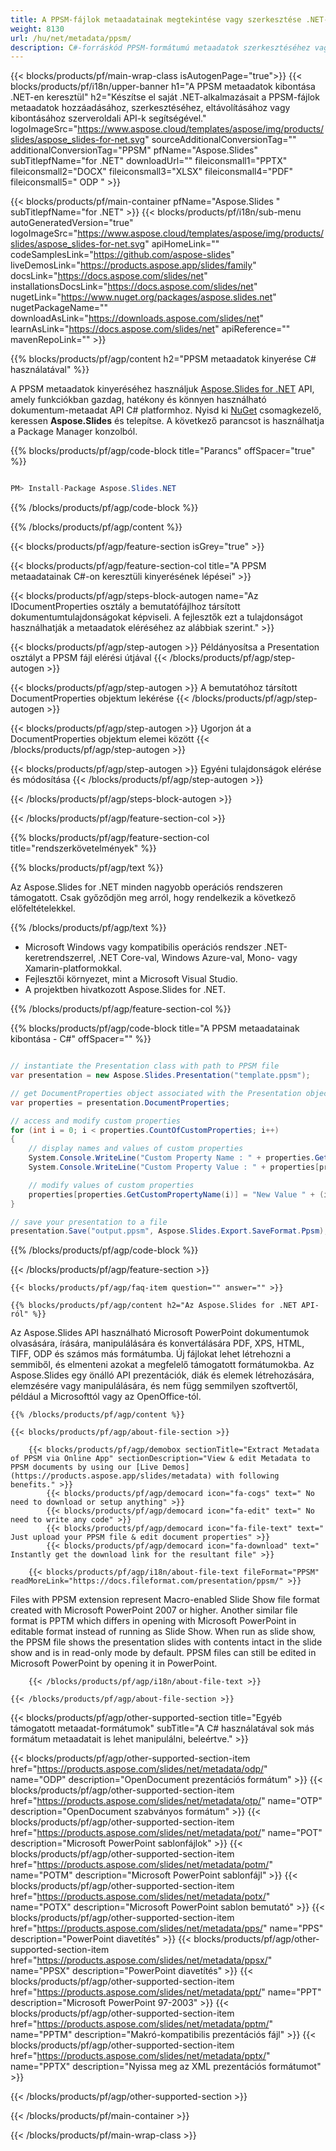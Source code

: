 ```yaml
---
title: A PPSM-fájlok metaadatainak megtekintése vagy szerkesztése .NET-en keresztül
weight: 8130
url: /hu/net/metadata/ppsm/ 
description: C#-forráskód PPSM-formátumú metaadatok szerkesztéséhez vagy megtekintéséhez .NET-keretrendszeren, .NET Core-on, Windows Azure-on, Mono- vagy Xamarin-platformokon.
---
```


{{< blocks/products/pf/main-wrap-class isAutogenPage="true">}}
{{< blocks/products/pf/i18n/upper-banner h1="A PPSM metaadatok kibontása .NET-en keresztül" h2="Készítse el saját .NET-alkalmazásait a PPSM-fájlok metaadatok hozzáadásához, szerkesztéséhez, eltávolításához vagy kibontásához szerveroldali API-k segítségével." logoImageSrc="https://www.aspose.cloud/templates/aspose/img/products/slides/aspose_slides-for-net.svg" sourceAdditionalConversionTag="" additionalConversionTag="PPSM" pfName="Aspose.Slides" subTitlepfName="for .NET" downloadUrl="" fileiconsmall1="PPTX" fileiconsmall2="DOCX" fileiconsmall3="XLSX" fileiconsmall4="PDF" fileiconsmall5=" ODP " >}}

{{< blocks/products/pf/main-container pfName="Aspose.Slides " subTitlepfName="for .NET" >}}
{{< blocks/products/pf/i18n/sub-menu autoGeneratedVersion="true" logoImageSrc="https://www.aspose.cloud/templates/aspose/img/products/slides/aspose_slides-for-net.svg" apiHomeLink="" codeSamplesLink="https://github.com/aspose-slides" liveDemosLink="https://products.aspose.app/slides/family" docsLink="https://docs.aspose.com/slides/net" installationsDocsLink="https://docs.aspose.com/slides/net" nugetLink="https://www.nuget.org/packages/aspose.slides.net" nugetPackageName="" downloadAsLink="https://downloads.aspose.com/slides/net" learnAsLink="https://docs.aspose.com/slides/net" apiReference="" mavenRepoLink="" >}}

{{% blocks/products/pf/agp/content h2="PPSM metaadatok kinyerése C# használatával" %}}

 A PPSM metaadatok kinyeréséhez használjuk
 [Aspose.Slides for .NET](https://products.aspose.com/slides/net)
 API, amely funkciókban gazdag, hatékony és könnyen használható dokumentum-metaadat API C# platformhoz. Nyisd ki
 [NuGet](https://www.nuget.org/packages/aspose.slides.net)
 csomagkezelő, keressen
 **Aspose.Slides**
 és telepítse. A következő parancsot is használhatja a Package Manager konzolból.

{{% blocks/products/pf/agp/code-block title="Parancs" offSpacer="true" %}}

```cs

PM> Install-Package Aspose.Slides.NET

```

{{% /blocks/products/pf/agp/code-block %}}

{{% /blocks/products/pf/agp/content %}}

{{< blocks/products/pf/agp/feature-section isGrey="true" >}}


{{< blocks/products/pf/agp/feature-section-col title="A PPSM metaadatainak C#-on keresztüli kinyerésének lépései" >}}

{{< blocks/products/pf/agp/steps-block-autogen name="Az IDocumentProperties osztály a bemutatófájlhoz társított dokumentumtulajdonságokat képviseli. A fejlesztők ezt a tulajdonságot használhatják a metaadatok eléréséhez az alábbiak szerint." >}}

{{< blocks/products/pf/agp/step-autogen >}}
Példányosítsa a Presentation osztályt a PPSM fájl elérési útjával
{{< /blocks/products/pf/agp/step-autogen >}}

{{< blocks/products/pf/agp/step-autogen >}}
A bemutatóhoz társított DocumentProperties objektum lekérése
{{< /blocks/products/pf/agp/step-autogen >}}

{{< blocks/products/pf/agp/step-autogen >}}
Ugorjon át a DocumentProperties objektum elemei között
{{< /blocks/products/pf/agp/step-autogen >}}

{{< blocks/products/pf/agp/step-autogen >}}
Egyéni tulajdonságok elérése és módosítása
{{< /blocks/products/pf/agp/step-autogen >}}

{{< /blocks/products/pf/agp/steps-block-autogen >}}

{{< /blocks/products/pf/agp/feature-section-col >}}

{{% blocks/products/pf/agp/feature-section-col title="rendszerkövetelmények" %}}

{{% blocks/products/pf/agp/text %}}

 Az Aspose.Slides for .NET minden nagyobb operációs rendszeren támogatott. Csak győződjön meg arról, hogy rendelkezik a következő előfeltételekkel.

{{% /blocks/products/pf/agp/text %}}

- Microsoft Windows vagy kompatibilis operációs rendszer .NET-keretrendszerrel, .NET Core-val, Windows Azure-val, Mono- vagy Xamarin-platformokkal.
- Fejlesztői környezet, mint a Microsoft Visual Studio.
- A projektben hivatkozott Aspose.Slides for .NET.

{{% /blocks/products/pf/agp/feature-section-col %}}

{{% blocks/products/pf/agp/code-block title="A PPSM metaadatainak kibontása - C#" offSpacer="" %}}

```cs

// instantiate the Presentation class with path to PPSM file
var presentation = new Aspose.Slides.Presentation("template.ppsm");

// get DocumentProperties object associated with the Presentation object
var properties = presentation.DocumentProperties;

// access and modify custom properties
for (int i = 0; i < properties.CountOfCustomProperties; i++)
{
    // display names and values of custom properties
    System.Console.WriteLine("Custom Property Name : " + properties.GetCustomPropertyName(i));
    System.Console.WriteLine("Custom Property Value : " + properties[properties.GetCustomPropertyName(i)]);

    // modify values of custom properties
    properties[properties.GetCustomPropertyName(i)] = "New Value " + (i + 1);
}

// save your presentation to a file
presentation.Save("output.ppsm", Aspose.Slides.Export.SaveFormat.Ppsm);  

```

{{% /blocks/products/pf/agp/code-block %}}

{{< /blocks/products/pf/agp/feature-section >}}

    {{< blocks/products/pf/agp/faq-item question="" answer="" >}}
 

<!-- aboutfile Starts -->

    {{% blocks/products/pf/agp/content h2="Az Aspose.Slides for .NET API-ról" %}}

 Az Aspose.Slides API használható Microsoft PowerPoint dokumentumok olvasására, írására, manipulálására és konvertálására PDF, XPS, HTML, TIFF, ODP és számos más formátumba. Új fájlokat lehet létrehozni a semmiből, és elmenteni azokat a megfelelő támogatott formátumokba. Az Aspose.Slides egy önálló API prezentációk, diák és elemek létrehozására, elemzésére vagy manipulálására, és nem függ semmilyen szoftvertől, például a Microsofttól vagy az OpenOffice-tól.  



    {{% /blocks/products/pf/agp/content %}}

    {{< blocks/products/pf/agp/about-file-section >}}

        {{< blocks/products/pf/agp/demobox sectionTitle="Extract Metadata of PPSM via Online App" sectionDescription="View & edit Metadata to PPSM documents by using our [Live Demos](https://products.aspose.app/slides/metadata) with following benefits." >}}
            {{< blocks/products/pf/agp/democard icon="fa-cogs" text=" No need to download or setup anything" >}}
            {{< blocks/products/pf/agp/democard icon="fa-edit" text=" No need to write any code" >}}
            {{< blocks/products/pf/agp/democard icon="fa-file-text" text=" Just upload your PPSM file & edit document properties" >}}
            {{< blocks/products/pf/agp/democard icon="fa-download" text=" Instantly get the download link for the resultant file" >}}

        {{< blocks/products/pf/agp/i18n/about-file-text fileFormat="PPSM" readMoreLink="https://docs.fileformat.com/presentation/ppsm/" >}}
Files with PPSM extension represent Macro-enabled Slide Show file format created with Microsoft PowerPoint 2007 or higher. Another similar file format is PPTM which differs in opening with Microsoft PowerPoint in editable format instead of running as Slide Show. When run as slide show, the PPSM file shows the presentation slides with contents intact in the slide show and is in read-only mode by default. PPSM files can still be edited in Microsoft PowerPoint by opening it in PowerPoint.

        {{< /blocks/products/pf/agp/i18n/about-file-text >}}

    {{< /blocks/products/pf/agp/about-file-section >}}

<!-- aboutfile Ends -->

{{< blocks/products/pf/agp/other-supported-section title="Egyéb támogatott metaadat-formátumok" subTitle="A C# használatával sok más formátum metaadatait is lehet manipulálni, beleértve." >}}

{{< blocks/products/pf/agp/other-supported-section-item href="https://products.aspose.com/slides/net/metadata/odp/" name="ODP" description="OpenDocument prezentációs formátum" >}}
{{< blocks/products/pf/agp/other-supported-section-item href="https://products.aspose.com/slides/net/metadata/otp/" name="OTP" description="OpenDocument szabványos formátum" >}}
{{< blocks/products/pf/agp/other-supported-section-item href="https://products.aspose.com/slides/net/metadata/pot/" name="POT" description="Microsoft PowerPoint sablonfájlok" >}}
{{< blocks/products/pf/agp/other-supported-section-item href="https://products.aspose.com/slides/net/metadata/potm/" name="POTM" description="Microsoft PowerPoint sablonfájl" >}}
{{< blocks/products/pf/agp/other-supported-section-item href="https://products.aspose.com/slides/net/metadata/potx/" name="POTX" description="Microsoft PowerPoint sablon bemutató" >}}
{{< blocks/products/pf/agp/other-supported-section-item href="https://products.aspose.com/slides/net/metadata/pps/" name="PPS" description="PowerPoint diavetítés" >}}
{{< blocks/products/pf/agp/other-supported-section-item href="https://products.aspose.com/slides/net/metadata/ppsx/" name="PPSX" description="PowerPoint diavetítés" >}}
{{< blocks/products/pf/agp/other-supported-section-item href="https://products.aspose.com/slides/net/metadata/ppt/" name="PPT" description="Microsoft PowerPoint 97-2003" >}}
{{< blocks/products/pf/agp/other-supported-section-item href="https://products.aspose.com/slides/net/metadata/pptm/" name="PPTM" description="Makró-kompatibilis prezentációs fájl" >}}
{{< blocks/products/pf/agp/other-supported-section-item href="https://products.aspose.com/slides/net/metadata/pptx/" name="PPTX" description="Nyissa meg az XML prezentációs formátumot" >}}

{{< /blocks/products/pf/agp/other-supported-section >}}

{{< /blocks/products/pf/main-container >}}
    
{{< /blocks/products/pf/main-wrap-class >}}